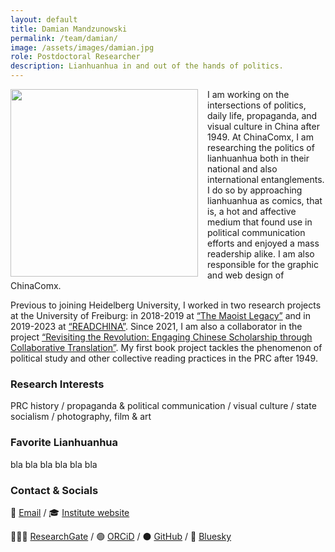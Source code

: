 ```yaml
---
layout: default
title: Damian Mandzunowski
permalink: /team/damian/
image: /assets/images/damian.jpg
role: Postdoctoral Researcher
description: Lianhuanhua in and out of the hands of politics.
---
```

<img src="{{ '/assets/images/damian.jpg' | relative_url }}" style="float: left; width: 300px; margin-right: 15px;">

I am working on the intersections of politics, daily life, propaganda, and visual culture in China after 1949. At ChinaComx, I am researching the politics of lianhuanhua both in their national and also international entanglements. I do so by approaching lianhuanhua as comics, that is, a hot and affective medium that found use in political communication efforts and enjoyed a mass readership alike. I am also responsible for the graphic and web design of  ChinaComx. 

Previous to joining Heidelberg University, I worked in two research projects at the University of Freiburg: in 2018-2019 at [“The Maoist Legacy”](https://www.maoistlegacy.de/) and in 2019-2023 at [“READCHINA”](https://readchina.github.io). Since 2021, I am also a collaborator in the project [“Revisiting the Revolution: Engaging Chinese Scholarship through Collaborative Translation”](http://prchistory.org/revisiting-the-revolution-landing-page/). My first book project tackles the phenomenon of political study and other collective reading practices in the PRC after 1949. 

### Research Interests
PRC history / propaganda & political communication / visual culture / state socialism / photography, film & art

### Favorite Lianhuanhua
bla bla bla bla bla bla

### Contact & Socials
📧 [Email](mailto:damian.mandzunowski@zo.uni-heidelberg.de) / 🎓 [Institute website](https://www.zo.uni-heidelberg.de/sinologie/institute/staff/mandzunowski/)

👨🏻‍💻 [ResearchGate](https://www.researchgate.net/profile/Damian-Mandzunowski) / 🟢 [ORCiD](https://orcid.org/my-orcid?orcid=0000-0002-3318-6652) / ⚫️ [GitHub](https://github.com/damianodamiani) / 🦋 [Bluesky](https://bsky.app/profile/damiandamiani.bsky.social)